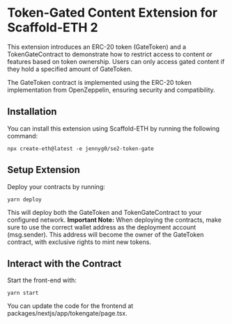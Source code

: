 # Token-Gated Content Extension for Scaffold-ETH 2
This extension introduces an ERC-20 token (GateToken) and a TokenGateContract to demonstrate how to restrict access to content or features based on token ownership. Users can only access gated content if they hold a specified amount of GateToken.

The GateToken contract is implemented using the ERC-20 token implementation from OpenZeppelin, ensuring security and compatibility.

## Installation
You can install this extension using Scaffold-ETH by running the following command:

```
npx create-eth@latest -e jennyg0/se2-token-gate
```

## Setup Extension
Deploy your contracts by running:

```
yarn deploy
```

This will deploy both the GateToken and TokenGateContract to your configured network.
**Important Note:** When deploying the contracts, make sure to use the correct wallet address as the deployment account (msg.sender). This address will become the owner of the GateToken contract, with exclusive rights to mint new tokens.

## Interact with the Contract
Start the front-end with:

```
yarn start
```

You can update the code for the frontend at packages/nextjs/app/tokengate/page.tsx.
